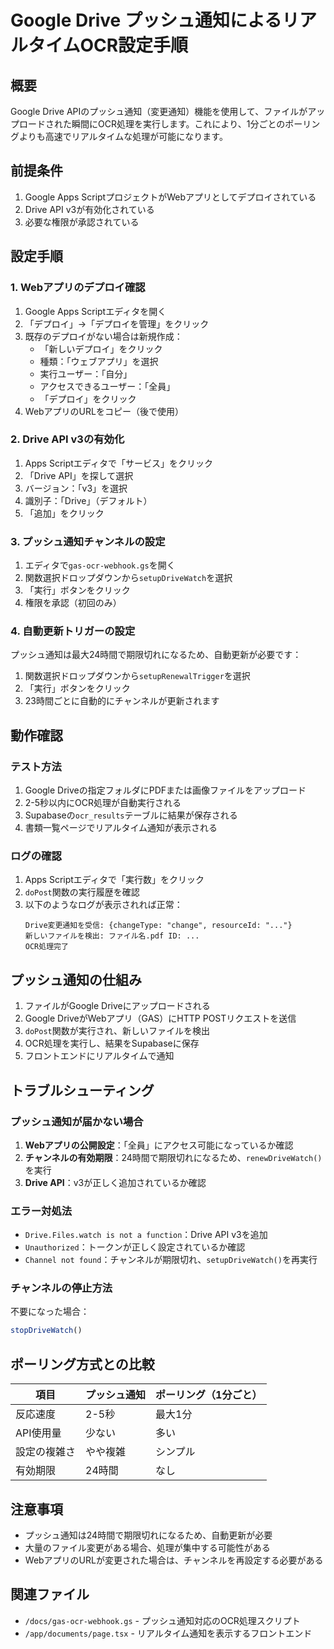# Google Drive プッシュ通知によるリアルタイムOCR設定手順

## 概要
Google Drive APIのプッシュ通知（変更通知）機能を使用して、ファイルがアップロードされた瞬間にOCR処理を実行します。これにより、1分ごとのポーリングよりも高速でリアルタイムな処理が可能になります。

## 前提条件
1. Google Apps ScriptプロジェクトがWebアプリとしてデプロイされている
2. Drive API v3が有効化されている
3. 必要な権限が承認されている

## 設定手順

### 1. Webアプリのデプロイ確認
1. Google Apps Scriptエディタを開く
2. 「デプロイ」→「デプロイを管理」をクリック
3. 既存のデプロイがない場合は新規作成：
   - 「新しいデプロイ」をクリック
   - 種類：「ウェブアプリ」を選択
   - 実行ユーザー：「自分」
   - アクセスできるユーザー：「全員」
   - 「デプロイ」をクリック
4. WebアプリのURLをコピー（後で使用）

### 2. Drive API v3の有効化
1. Apps Scriptエディタで「サービス」をクリック
2. 「Drive API」を探して選択
3. バージョン：「v3」を選択
4. 識別子：「Drive」（デフォルト）
5. 「追加」をクリック

### 3. プッシュ通知チャンネルの設定
1. エディタで`gas-ocr-webhook.gs`を開く
2. 関数選択ドロップダウンから`setupDriveWatch`を選択
3. 「実行」ボタンをクリック
4. 権限を承認（初回のみ）

### 4. 自動更新トリガーの設定
プッシュ通知は最大24時間で期限切れになるため、自動更新が必要です：
1. 関数選択ドロップダウンから`setupRenewalTrigger`を選択
2. 「実行」ボタンをクリック
3. 23時間ごとに自動的にチャンネルが更新されます

## 動作確認

### テスト方法
1. Google Driveの指定フォルダにPDFまたは画像ファイルをアップロード
2. 2-5秒以内にOCR処理が自動実行される
3. Supabaseの`ocr_results`テーブルに結果が保存される
4. 書類一覧ページでリアルタイム通知が表示される

### ログの確認
1. Apps Scriptエディタで「実行数」をクリック
2. `doPost`関数の実行履歴を確認
3. 以下のようなログが表示されれば正常：
   ```
   Drive変更通知を受信: {changeType: "change", resourceId: "..."}
   新しいファイルを検出: ファイル名.pdf ID: ...
   OCR処理完了
   ```

## プッシュ通知の仕組み
1. ファイルがGoogle Driveにアップロードされる
2. Google DriveがWebアプリ（GAS）にHTTP POSTリクエストを送信
3. `doPost`関数が実行され、新しいファイルを検出
4. OCR処理を実行し、結果をSupabaseに保存
5. フロントエンドにリアルタイムで通知

## トラブルシューティング

### プッシュ通知が届かない場合
1. **Webアプリの公開設定**：「全員」にアクセス可能になっているか確認
2. **チャンネルの有効期限**：24時間で期限切れになるため、`renewDriveWatch()`を実行
3. **Drive API**：v3が正しく追加されているか確認

### エラー対処法
- `Drive.Files.watch is not a function`：Drive API v3を追加
- `Unauthorized`：トークンが正しく設定されているか確認
- `Channel not found`：チャンネルが期限切れ、`setupDriveWatch()`を再実行

### チャンネルの停止方法
不要になった場合：
```javascript
stopDriveWatch()
```

## ポーリング方式との比較

| 項目 | プッシュ通知 | ポーリング（1分ごと） |
|------|------------|-------------------|
| 反応速度 | 2-5秒 | 最大1分 |
| API使用量 | 少ない | 多い |
| 設定の複雑さ | やや複雑 | シンプル |
| 有効期限 | 24時間 | なし |

## 注意事項
- プッシュ通知は24時間で期限切れになるため、自動更新が必要
- 大量のファイル変更がある場合、処理が集中する可能性がある
- WebアプリのURLが変更された場合は、チャンネルを再設定する必要がある

## 関連ファイル
- `/docs/gas-ocr-webhook.gs` - プッシュ通知対応のOCR処理スクリプト
- `/app/documents/page.tsx` - リアルタイム通知を表示するフロントエンド